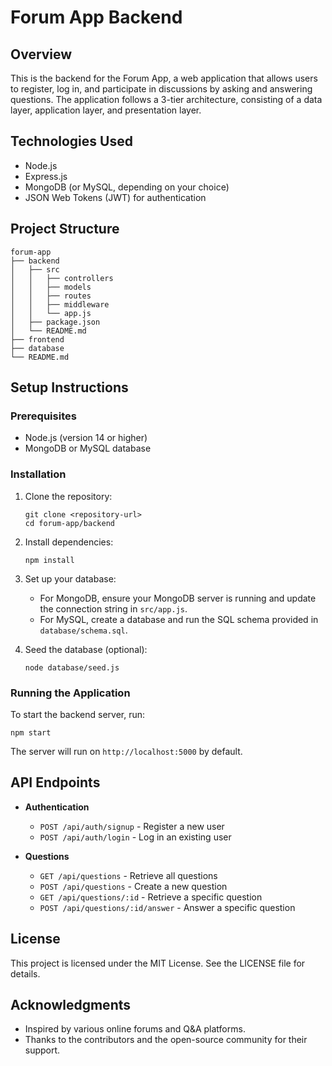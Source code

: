 # Forum App Backend

## Overview
This is the backend for the Forum App, a web application that allows users to register, log in, and participate in discussions by asking and answering questions. The application follows a 3-tier architecture, consisting of a data layer, application layer, and presentation layer.

## Technologies Used
- Node.js
- Express.js
- MongoDB (or MySQL, depending on your choice)
- JSON Web Tokens (JWT) for authentication

## Project Structure
```
forum-app
├── backend
│   ├── src
│   │   ├── controllers
│   │   ├── models
│   │   ├── routes
│   │   ├── middleware
│   │   └── app.js
│   ├── package.json
│   └── README.md
├── frontend
├── database
└── README.md
```

## Setup Instructions

### Prerequisites
- Node.js (version 14 or higher)
- MongoDB or MySQL database

### Installation
1. Clone the repository:
   ```
   git clone <repository-url>
   cd forum-app/backend
   ```

2. Install dependencies:
   ```
   npm install
   ```

3. Set up your database:
   - For MongoDB, ensure your MongoDB server is running and update the connection string in `src/app.js`.
   - For MySQL, create a database and run the SQL schema provided in `database/schema.sql`.

4. Seed the database (optional):
   ```
   node database/seed.js
   ```

### Running the Application
To start the backend server, run:
```
npm start
```
The server will run on `http://localhost:5000` by default.

## API Endpoints
- **Authentication**
  - `POST /api/auth/signup` - Register a new user
  - `POST /api/auth/login` - Log in an existing user

- **Questions**
  - `GET /api/questions` - Retrieve all questions
  - `POST /api/questions` - Create a new question
  - `GET /api/questions/:id` - Retrieve a specific question
  - `POST /api/questions/:id/answer` - Answer a specific question

## License
This project is licensed under the MIT License. See the LICENSE file for details.

## Acknowledgments
- Inspired by various online forums and Q&A platforms.
- Thanks to the contributors and the open-source community for their support.